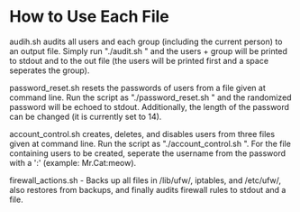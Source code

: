 # How to Use Each File
audih.sh audits all users and each group (including the current person) to an output file. Simply run "./audit.sh <output-file>" and the users + group will be printed to stdout and to the out file (the users will be printed first and a space seperates the group).

password_reset.sh resets the passwords of users from a file given at command line. Run the script as "./password_reset.sh <files-of-usernames>" and the randomized password will be echoed to stdout. Additionally, the length of the password can be changed (it is currently set to 14).

account_control.sh creates, deletes, and disables users from three files given at command line. Run the script as "./account_control.sh <users-to-be-created> <users-to-be-deleted> <users-to-be-disabled>". For the file containing users to be created, seperate the username from the password with a ':' (example: Mr.Cat:meow).

firewall_actions.sh - Backs up all files in /lib/ufw/, iptables, and /etc/ufw/, also restores from backups, and finally audits firewall rules to stdout and a file.